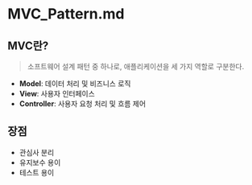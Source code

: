 # MVC_Pattern.md

## MVC란?
> 소프트웨어 설계 패턴 중 하나로, 애플리케이션을 세 가지 역할로 구분한다.

- **Model**: 데이터 처리 및 비즈니스 로직
- **View**: 사용자 인터페이스
- **Controller**: 사용자 요청 처리 및 흐름 제어

## 장점
- 관심사 분리
- 유지보수 용이
- 테스트 용이